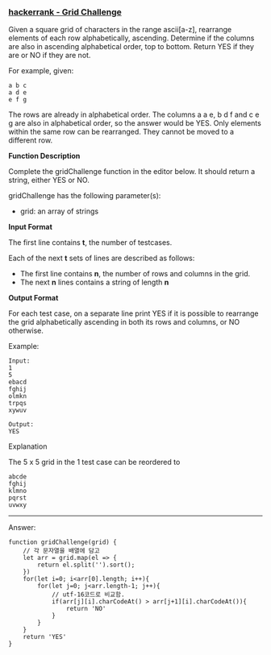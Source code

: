 ### [hackerrank - Grid Challenge](https://www.hackerrank.com/challenges/grid-challenge/problem)

Given a square grid of characters in the range ascii[a-z], rearrange elements of each row alphabetically, ascending. Determine if the columns are also in ascending alphabetical order, top to bottom. Return YES if they are or NO if they are not.

For example, given:
```
a b c
a d e
e f g
```
The rows are already in alphabetical order. The columns a a e, b d f and c e g are also in alphabetical order, so the answer would be YES. Only elements within the same row can be rearranged. They cannot be moved to a different row.


**Function Description**

Complete the gridChallenge function in the editor below. It should return a string, either YES or NO.

gridChallenge has the following parameter(s):

* grid: an array of strings

**Input Format**

The first line contains __t__, the number of testcases.

Each of the next __t__ sets of lines are described as follows:

- The first line contains __n__, the number of rows and columns in the grid.
- The next __n__ lines contains a string of length __n__

**Output Format**

For each test case, on a separate line print YES if it is possible to rearrange the grid alphabetically ascending in both its rows and columns, or NO otherwise.


Example: 
```
Input: 
1
5
ebacd
fghij
olmkn
trpqs
xywuv

Output: 
YES
```

Explanation

The 5 x 5 grid in the 1 test case can be reordered to
```
abcde
fghij
klmno
pqrst
uvwxy
```


---

Answer:
```
function gridChallenge(grid) {
    // 각 문자열을 배열에 담고
    let arr = grid.map(el => {
        return el.split('').sort();
    })
    for(let i=0; i<arr[0].length; i++){
        for(let j=0; j<arr.length-1; j++){
            // utf-16코드로 비교함.
            if(arr[j][i].charCodeAt() > arr[j+1][i].charCodeAt()){
                return 'NO'
            }   
        }
    }
    return 'YES'
}
```
